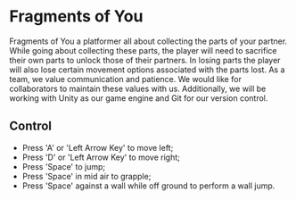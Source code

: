 # Fragments of You
Fragments of You a platformer all about collecting the parts of your partner. While going about collecting these parts, the player will need to sacrifice their own parts to unlock those of their partners. In losing parts the player will also lose certain movement options associated with the parts lost.
As a team, we value communication and patience. We would like for collaborators to maintain these values with us. Additionally, we will be working with Unity as our game engine and Git for our version control.

## Control
- Press 'A' or 'Left Arrow Key' to move left;
- Press 'D' or 'Left Arrow Key' to move right;
- Press 'Space' to jump;
- Press 'Space' in mid air to grapple;
- Press 'Space' against a wall while off ground to perform a wall jump.

